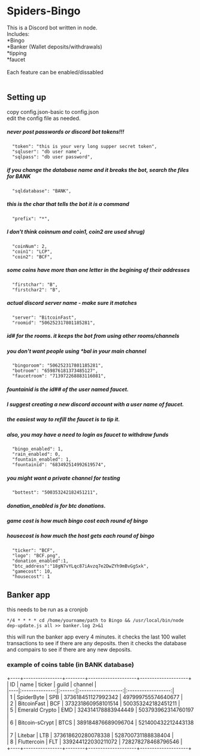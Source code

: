 # Spiders-Bingo

This is a Discord bot written in node.
<br>
Includes:
<br>*Bingo
<br>*Banker (Wallet deposits/withdrawals)
<br>*tipping
<br>*faucet
<br>
<br>
Each feature can be enabled/dissabled
<br>
<br>
## Setting up

copy config.json-basic to config.json<br>
edit the config file as needed.
<br>
##### never post passwords or discord bot tokens!!!
```
  "token": "this is your very long supper secret token",
  "sqluser": "db user name",
  "sqlpass": "db user password",
```
##### if you change the database name and it breaks the bot, search the files for BANK
```
  "sqldatabase": "BANK",
```
##### this is the char that tells the bot it is a command
```
  "prefix": "*",
```
##### I don't think  coinnum and coin1, coin2 are used shrug)
```
  "coinNum": 2,
  "coin1": "LCP",
  "coin2": "BCF",
```
##### some coins have more than one letter in the begining of their addresses
```
  "firstchar": "B",
  "firstchar2": "B",
```
#####  actual discord server name - make sure it matches
```
  "server": "BitcoinFast",
  "roomid": "506252317801185281",
```
##### id# for the rooms. it keeps the bot from using other rooms/channels
##### you don't want people using *bal in your main channel
```
  "bingoroom": "506252317801185281",
  "botroom": "659876181373485127",
  "faucetroom": "713972268883116081",
```
##### fountainid is the id## of the user named faucet.
##### I suggest creating a new discord account with a user name of faucet.
##### the easiest way to refill the faucet is to tip it.
##### also, you may have a need to login as faucet to withdraw funds
```
  "bingo_enabled": 1,
  "rain_enabled": 0,
  "fountain_enabled": 1,
  "fountainid": "683492514992619574",
```
##### you might want a private channel for testing
```
  "bottest": "500353242182451211",
```
##### donation_enabled is for btc donations.
##### game cost is how much bingo cost each round of bingo
##### housecost is how much the host gets each round of bingo
```
  "ticker": "BCF",
  "logo": "BCF.png",
  "donation_enabled":1,
  "btc_address":"18gN7vYLqc87iAvzq7e2DwZYh9mBvGgSxk",
  "gamecost": 10,
  "housecost": 1
```


## Banker app
this needs to be run as a cronjob<br>
```
*/4 * * * * cd /home/yourname/path to Bingo && /usr/local/bin/node dep-update.js all >> banker.log 2>&1
```
this will run the banker app every 4 minutes.
it checks the last 100 wallet transactions to see if there are any deposits.
then it checks the database and compairs to see if there are any new deposits.


### example of coins table (in BANK database)
+----+----------------+--------+--------------------+--------------------+  
| ID | name           | ticker | guild              | channel            |  
|----|:--------------:|:------:|:------------------:|:------------------:|  
|  1 | SpiderByte     | SPB    | 373618451127992342 | 497999755574640677 |  
|  2 | BitcoinFast    | BCF    | 373231860958101514 | 500353242182451211 |  
|  5 | Emerald Crypto | EMD    | 324314178883944449 | 503793962314760197 |  
|  6 | Bitcoin-sCrypt | BTCS   | 389184876689096704 | 521400432212443138 |  
|  7 | Litebar        | LTB    | 373618620280078338 | 528700731188838404 |  
|  8 | Fluttercoin    | FLT    | 339244122030211072 | 728278278468796546 |  
+----+----------------+--------+--------------------+--------------------+  

<br>
